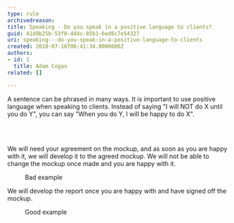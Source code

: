 ```yaml
---
type: rule
archivedreason: 
title: Speaking - Do you speak in a positive language to clients?
guid: 41d9b25b-53f0-4d4c-85b1-6ed6c7e54327
uri: speaking---do-you-speak-in-a-positive-language-to-clients
created: 2010-07-16T06:41:34.0000000Z
authors:
- id: 1
  title: Adam Cogan
related: []

---
```



A sentence can be phrased in many ways. It is important to use positive language when speaking to clients. Instead of saying &quot;I will NOT do X until you do Y&quot;, you can say &quot;When you do Y, I will be happy to do X&quot;. 

<br><excerpt class='endintro'></excerpt><br>
<dl class="bad"><dt><p>We will need your agreement on the mockup, and as soon as you are happy with it, we will develop it to the agreed mockup. We will not be able to change the mockup once made and you are happy with it.</p></dt><dd>Bad example</dd></dl><dl class="good"><dt><p>We will develop the report once you are happy with and have signed off the mockup.</p>
   </dt><dd>Good example</dd></dl>


